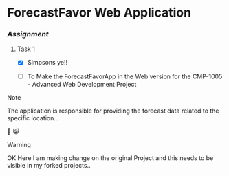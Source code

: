 # ForecastFavor Web Application 

### *Assignment*

1. Task 1
   - [x] Simpsons ye!! 
   - [ ] To Make the ForecastFavorApp in the Web version for the CMP-1005 - Advanced Web Development Project


> [!NOTE]
> The application is responsible for providing the forecast data related to the specific location...

🤠 😸


> [!WARNING]
> OK Here I am making change on the original Project and this needs to be visible in my forked projects.. 

